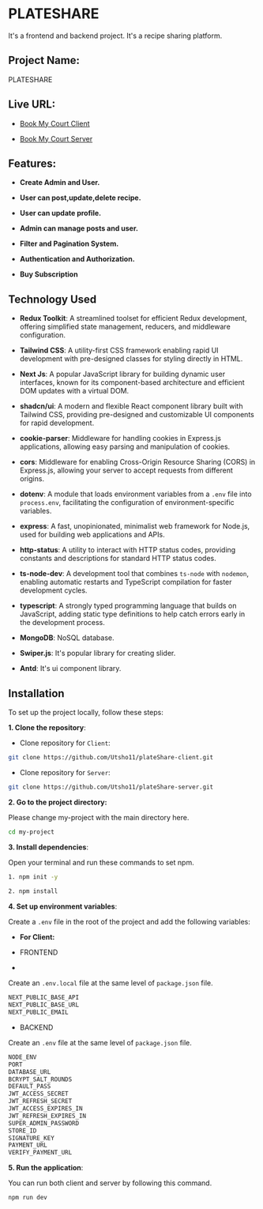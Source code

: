 
# PLATESHARE

It's a frontend and backend project. It's a recipe sharing platform.

## Project Name:

PLATESHARE

## Live URL:

- [Book My Court Client](https://plate-share.vercel.app/)

- [Book My Court Server](https://plate-share-server.vercel.app/)

## Features:

- **Create Admin and User.**

- **User can post,update,delete recipe.** 

- **User can update profile.**

- **Admin can manage posts and user.**

- **Filter and Pagination System.**

- **Authentication and Authorization.**
  
- **Buy Subscription**


## Technology Used

- **Redux Toolkit**: A streamlined toolset for efficient Redux development, offering simplified state management, reducers, and middleware configuration.

- **Tailwind CSS**: A utility-first CSS framework enabling rapid UI development with pre-designed classes for styling directly in HTML.

- **Next Js**: A popular JavaScript library for building dynamic user interfaces, known for its component-based architecture and efficient DOM updates with a virtual DOM.

- **shadcn/ui**: A modern and flexible React component library built with Tailwind CSS, providing pre-designed and customizable UI components for rapid development.

- **cookie-parser**: Middleware for handling cookies in Express.js applications, allowing easy parsing and manipulation of cookies.

- **cors**: Middleware for enabling Cross-Origin Resource Sharing (CORS) in Express.js, allowing your server to accept requests from different origins.

- **dotenv**: A module that loads environment variables from a `.env` file into `process.env`, facilitating the configuration of environment-specific variables.

- **express**: A fast, unopinionated, minimalist web framework for Node.js, used for building web applications and APIs.

- **http-status**: A utility to interact with HTTP status codes, providing constants and descriptions for standard HTTP status codes.

- **ts-node-dev**: A development tool that combines `ts-node` with `nodemon`, enabling automatic restarts and TypeScript compilation for faster development cycles.

- **typescript**: A strongly typed programming language that builds on JavaScript, adding static type definitions to help catch errors early in the development process.

- **MongoDB**: NoSQL database.

- **Swiper.js**: It's popular library for creating slider.

- **Antd**: It's ui component library.

## Installation

To set up the project locally, follow these steps:

**1. Clone the repository**:

- Clone repository for `Client`:

```bash
git clone https://github.com/Utsho11/plateShare-client.git
```
- Clone repository for `Server`:

```bash
git clone https://github.com/Utsho11/plateShare-server.git
```

**2. Go to the project directory:**

Please change my-project with the main directory here. 

```bash
cd my-project
```
 

**3. Install dependencies**:

Open your terminal and run these commands to set npm.

```bash
1. npm init -y
    
2. npm install
```

**4. Set up environment variables**:

Create a `.env` file in the root of the project and add the following variables:

- **For Client:**

- FRONTEND
- 
Create an `.env.local` file at the same level of `package.json` file.

```bash
NEXT_PUBLIC_BASE_API
NEXT_PUBLIC_BASE_URL
NEXT_PUBLIC_EMAIL
```
- BACKEND

Create an `.env` file at the same level of `package.json` file.

```bash
NODE_ENV
PORT
DATABASE_URL
BCRYPT_SALT_ROUNDS
DEFAULT_PASS
JWT_ACCESS_SECRET
JWT_REFRESH_SECRET
JWT_ACCESS_EXPIRES_IN
JWT_REFRESH_EXPIRES_IN
SUPER_ADMIN_PASSWORD
STORE_ID
SIGNATURE_KEY
PAYMENT_URL
VERIFY_PAYMENT_URL
```

**5. Run the application**:

You can run both client and server by following this command.

```bash
npm run dev
```
